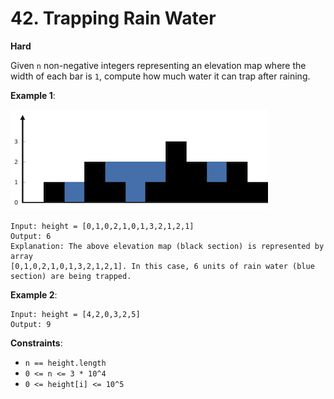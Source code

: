 # 42. Trapping Rain Water
**Hard**

Given `n` non-negative integers representing an elevation map where the width of each 
bar is `1`, compute how much water it can trap after raining.

**Example 1**:

![ex1](ex1.png)
```
Input: height = [0,1,0,2,1,0,1,3,2,1,2,1]
Output: 6
Explanation: The above elevation map (black section) is represented by array 
[0,1,0,2,1,0,1,3,2,1,2,1]. In this case, 6 units of rain water (blue section) are being trapped.
```

**Example 2**:
```
Input: height = [4,2,0,3,2,5]
Output: 9
```

**Constraints**:
* `n == height.length`
* `0 <= n <= 3 * 10^4`
* `0 <= height[i] <= 10^5`

